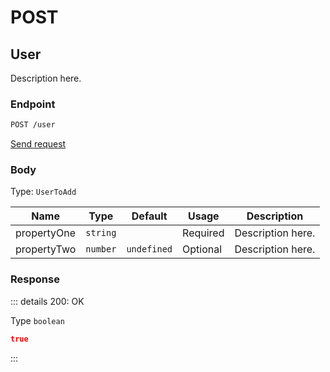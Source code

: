 # POST

## User

Description here.

### Endpoint

```sh
POST /user
```

[Send request](https://hopp.sh/r/aLQnF0HzwHNI '/user')

### Body

Type: `UserToAdd`

| Name        | Type     | Default     | Usage    | Description       |
| ----------- | -------- | ----------- | -------- | ----------------- |
| propertyOne | `string` |             | Required | Description here. |
| propertyTwo | `number` | `undefined` | Optional | Description here. |

### Response

::: details 200: OK

Type `boolean`

```json
true
```

:::
